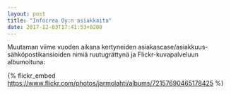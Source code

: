 ```yaml
---
layout: post
title: "Infocrea Oy:n asiakkaita"
date: 2017-12-03T17:41:53+0200
---
```

Muutaman viime vuoden aikana kertyneiden asiakascase/asiakkuus-sähköpostikansioiden nimiä ruutugrättynä ja Flickr-kuvapalveluun albumoituna:

<!--more-->
{% flickr_embed https://www.flickr.com/photos/jarmolahti/albums/72157690465178425 %}

